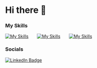 # Hi there 👋

### My Skills

[![My Skills](https://skillicons.dev/icons?i=html,css,tailwind)](https://skillicons.dev) &nbsp;&nbsp;&nbsp;&nbsp;&nbsp; [![My Skills](https://skillicons.dev/icons?i=js,react,next)](https://skillicons.dev) &nbsp;&nbsp;&nbsp;&nbsp;&nbsp; [![My Skills](https://skillicons.dev/icons?i=supabase,solidity)](https://skillicons.dev) &nbsp;&nbsp;&nbsp;&nbsp;&nbsp;
<br/>

### Socials

<div id="badges">
  <a href="https://www.linkedin.com/in/marioyoussef936/">
    <img src="https://img.shields.io/badge/LinkedIn-blue?style=for-the-badge&logo=linkedin&logoColor=white" alt="LinkedIn Badge"/>
  </a>
</div>
